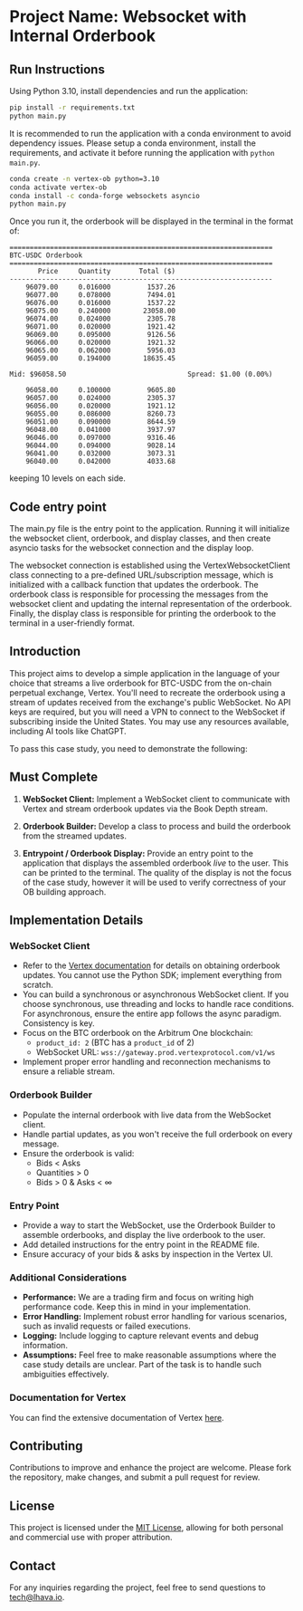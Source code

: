 # Project Name: Websocket with Internal Orderbook

## Run Instructions

Using Python 3.10, install dependencies and run the application:
```bash
pip install -r requirements.txt
python main.py
```

It is recommended to run the application with a conda environment to avoid dependency issues. Please setup a conda environment,
install the requirements, and activate it before running the application with `python main.py`.

```bash
conda create -n vertex-ob python=3.10
conda activate vertex-ob
conda install -c conda-forge websockets asyncio
python main.py
```

Once you run it, the orderbook will be displayed in the terminal in the format of:

```
=================================================================
BTC-USDC Orderbook
=================================================================
       Price     Quantity       Total ($)
-----------------------------------------------------------------
    96079.00     0.016000         1537.26
    96077.00     0.078000         7494.01
    96076.00     0.016000         1537.22
    96075.00     0.240000        23058.00
    96074.00     0.024000         2305.78
    96071.00     0.020000         1921.42
    96069.00     0.095000         9126.56
    96066.00     0.020000         1921.32
    96065.00     0.062000         5956.03
    96059.00     0.194000        18635.45

Mid: $96058.50                              Spread: $1.00 (0.00%)

    96058.00     0.100000         9605.80
    96057.00     0.024000         2305.37
    96056.00     0.020000         1921.12
    96055.00     0.086000         8260.73
    96051.00     0.090000         8644.59
    96048.00     0.041000         3937.97
    96046.00     0.097000         9316.46
    96044.00     0.094000         9028.14
    96041.00     0.032000         3073.31
    96040.00     0.042000         4033.68
```
keeping 10 levels on each side.

## Code entry point
The main.py file is the entry point to the application. Running it will initialize the websocket client, orderbook, and display classes, and then create asyncio tasks for the websocket connection and the display loop.

The websocket connection is established using the VertexWebsocketClient class connecting to a pre-defined URL/subscription message, which is initialized with a callback function that updates the orderbook. The orderbook class is responsible for processing the messages from the websocket client and updating the internal representation of the orderbook. Finally, the display class is responsible for printing the orderbook to the terminal in a user-friendly format.
## Introduction

This project aims to develop a simple application in the language of your choice that streams a live orderbook for BTC-USDC from the on-chain perpetual exchange, Vertex. You'll need to recreate the orderbook using a stream of updates received from the exchange's public WebSocket. No API keys are required, but you will need a VPN to connect to the WebSocket if subscribing inside the United States. You may use any resources available, including AI tools like ChatGPT.

To pass this case study, you need to demonstrate the following:

## Must Complete

1. **WebSocket Client:** Implement a WebSocket client to communicate with Vertex and stream orderbook updates via the Book Depth stream.

2. **Orderbook Builder:** Develop a class to process and build the orderbook from the streamed updates.

3. **Entrypoint / Orderbook Display:** Provide an entry point to the application that displays the assembled orderbook *live* to the user. This can be printed to the terminal. The quality of the display is not the focus of the case study, however it will be used to verify correctness of your OB building approach.

## Implementation Details

### WebSocket Client

- Refer to the [Vertex documentation](https://docs.vertexprotocol.com/developer-resources/api/subscriptions/events#book-depth) for details on obtaining orderbook updates. You cannot use the Python SDK; implement everything from scratch.
- You can build a synchronous or asynchronous WebSocket client. If you choose synchronous, use threading and locks to handle race conditions. For asynchronous, ensure the entire app follows the async paradigm. Consistency is key.
- Focus on the BTC orderbook on the Arbitrum One blockchain:
  - `product_id: 2` (BTC has a `product_id` of 2)
  - WebSocket URL: `wss://gateway.prod.vertexprotocol.com/v1/ws`
- Implement proper error handling and reconnection mechanisms to ensure a reliable stream.

### Orderbook Builder

- Populate the internal orderbook with live data from the WebSocket client.
- Handle partial updates, as you won't receive the full orderbook on every message.
- Ensure the orderbook is valid:
  - Bids < Asks
  - Quantities > 0
  - Bids > 0 & Asks < ∞

### Entry Point

- Provide a way to start the WebSocket, use the Orderbook Builder to assemble orderbooks, and display the live orderbook to the user.
- Add detailed instructions for the entry point in the README file.
- Ensure accuracy of your bids & asks by inspection in the Vertex UI.

### Additional Considerations

- **Performance:** We are a trading firm and focus on writing high performance code. Keep this in mind in your implementation.
- **Error Handling:** Implement robust error handling for various scenarios, such as invalid requests or failed executions.
- **Logging:** Include logging to capture relevant events and debug information.
- **Assumptions:** Feel free to make reasonable assumptions where the case study details are unclear. Part of the task is to handle such ambiguities effectively.

### Documentation for Vertex

You can find the extensive documentation of Vertex [here](https://docs.vertexprotocol.com/developer-resources/api).

## Contributing

Contributions to improve and enhance the project are welcome. Please fork the repository, make changes, and submit a pull request for review.

## License

This project is licensed under the [MIT License](LICENSE), allowing for both personal and commercial use with proper attribution.

## Contact

For any inquiries regarding the project, feel free to send questions to tech@lhava.io.
